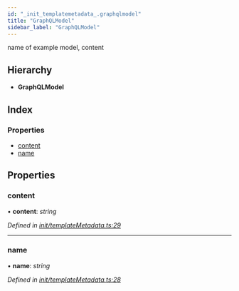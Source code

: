 ```yaml
---
id: "_init_templatemetadata_.graphqlmodel"
title: "GraphQLModel"
sidebar_label: "GraphQLModel"
---
```


name of example model, content

## Hierarchy

* **GraphQLModel**

## Index

### Properties

* [content](_init_templatemetadata_.graphqlmodel.md#content)
* [name](_init_templatemetadata_.graphqlmodel.md#name)

## Properties

###  content

• **content**: *string*

*Defined in [init/templateMetadata.ts:29](https://github.com/aerogear/graphback/blob/b39280e7/packages/create-graphback/src/init/templateMetadata.ts#L29)*

___

###  name

• **name**: *string*

*Defined in [init/templateMetadata.ts:28](https://github.com/aerogear/graphback/blob/b39280e7/packages/create-graphback/src/init/templateMetadata.ts#L28)*
